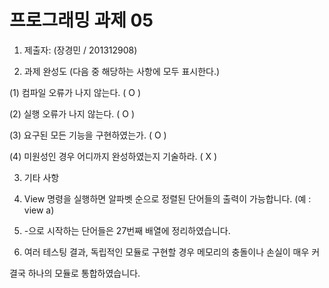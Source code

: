 ﻿# 프로그래밍 과제 05

1. 제출자:   (장경민 / 201312908)

2. 과제 완성도 (다음 중 해당하는 사항에 모두 표시한다.)

(1) 컴파일 오류가 나지 않는다. ( O )

(2) 실행 오류가 나지 않는다. ( O )

(3) 요구된 모든 기능을 구현하였는가. ( O )

(4) 미원성인 경우 어디까지 완성하였는지 기술하라. ( X )

3. 기타 사항 

1. View 명령을 실행하면 알파벳 순으로 정렬된 단어들의 출력이 가능합니다. (예 : view a)

2. -으로 시작하는 단어들은 27번째 배열에 정리하였습니다.

3. 여러 테스팅 결과, 독립적인 모듈로 구현할 경우 메모리의 충돌이나 손실이 매우 커

결국 하나의 모듈로 통합하였습니다.




